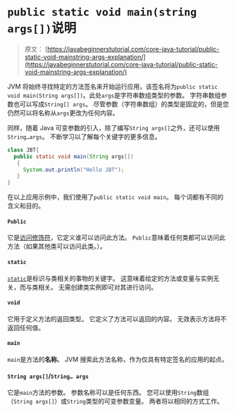 # `public static void main(string args[])`说明

> 原文： [https://javabeginnerstutorial.com/core-java-tutorial/public-static-void-mainstring-args-explanation/](https://javabeginnerstutorial.com/core-java-tutorial/public-static-void-mainstring-args-explanation/)

JVM 将始终寻找特定的方法签名来开始运行应用，该签名将为`public static void main(String args[])`。此处`args`是字符串数组类型的参数。 字符串数组参数也可以写成`String[] args`。 尽管参数（字符串数组）的类型是固定的，但是您仍然可以将名称从`args`更改为任何内容。

同样，随着 Java 可变参数的引入，除了编写`String args[]`之外，还可以使用`String…args`。 不断学习以了解每个关键字的更多信息。

```java
class JBT{
  public static void main(String args[])
   {
     System.out.println("Hello JBT");
   }
}
```

在以上应用示例中，我们使用了`public static void main`。 每个词都有不同的含义和目的。

#### `Public`

它是[访问修饰符](//javabeginnerstutorial.com/core-java-tutorial/access-modifier-in-java/)，它定义谁可以访问此方法。 `Public`意味着任何类都可以访问此方法（如果其他类可以访问此类。）。

#### `static`

[`static`](https://javabeginnerstutorial.com/core-java-tutorial/java-static-keyword/)是标识与类相关的事物的关键字。 这意味着给定的方法或变量与实例无关，而与类相关。 无需创建类实例即可对其进行访问。

#### `void`

它用于定义方法的返回类型。 它定义了方法可以返回的内容。 无效表示方法将不返回任何值。

#### `main`

`main`是方法的**名称**。 JVM 搜索此方法名称，作为仅具有特定签名的应用的起点。

#### `String args[]`/`String… args`

它是`main`方法的参数。 参数名称可以是任何东西。 您可以使用`String`数组（`String args[]`）或`String`类型的可变参数变量。 两者将以相同的方式工作。

